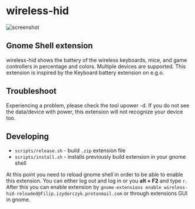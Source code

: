 # wireless-hid

![screenshot](https://github.com/vchlum/wireless-hid/blob/main/screenshot.png)

## Gnome Shell extension

wireless-hid shows the battery of the wireless keyboards, mice, and game controllers in percentage and colors. Multiple devices are supported. This extension is inspired by the Keyboard battery extension on e.g.o.

## Troubleshoot

Experiencing a problem, please check the tool upower -d. If you do not see the data/device with power, this extension will not recognize your device too.

## Developing

-   `scripts/release.sh` - build `.zip` extension file
-   `scripts/install.sh` - installs previously build extension in your gnome shell

At this point you need to reload gnome shell in order to be able to enable this extension. You can either log out and log in or you **alt + F2** and type `r`. After this you can enable extension by `gnome-extensions enable wireless-hid-reloaded@filip.izydorczyk.protonmail.com` or through extensions GUI in gnome.
